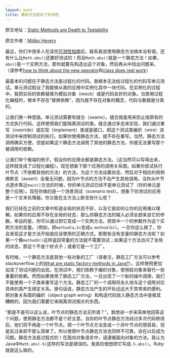 ```yaml
---
layout: post
title: 静态方法扼杀了可测性
---
```


原文地址：[Static Methods are Death to Testability][1]

原文作者：[Miško Hevery][2]

最近，你们中很多人在读完[可测性指南][3]后，联系我说使用静态方法根本没有错。还有什么比`Math.abs()`还要好测试的！而且`Math.abs()`就是一个静态方法！如果，`abs()`是一个实例方法，那你就要先构造出这个对象，然后再从中找出问题来。（请参考[how to think about the new operator][4]和[class does real work][5]）

最基本的问题在于静态方法是过程化的代码。我根本无法给过程化的代码写单元测试。单元测试假设了我能够从我的应用中实例化其中一块代码。在实例化的过程中，我把实际的依赖替换为模拟对象（mock）或是代码友好的对象。当使用过程化编程时，根本不存在“替换依赖”，因为就不存在对象的概念，代码与数据是分离的。

让我们换一种思路。单元测试需要有缝合（seams）。缝合就是用来防止按原有的方式执行代码，这样使得我们能隔离测试的类。缝合通过多态来实现，我们通过重写（override）或实现（implement）类或是接口，把这个测试类编织（wire）进测试中来控制测试的执行。如果你使用静态方法，就不存在重写。当然，静态方法调用确实方便，但是如果这个静态方法调用了其他的静态方法，你就无法重写那个被调用的依赖。

让我们举个极端的例子。假设你的应用全都是静态方法。（这当然可以写得出来，这样就变成了过程化编程）。现在想象下那个应用的调用关系图。如果你尝试执行叶节点（不依赖其他的方法）的方法，为这个方法设置状态、然后对于相应的用例做断言（assert）会毫无问题，因为叶节点的方法不会产生其他调用。当你从叶节点逐步靠近`main()`方法的时候，你的单元测试已经不是单元测试了（你的单元是整个应用）。现在你做的是一个场景测试（scenario test）。想象下你测试的应用是一个文本处理器。你又能在主方法上断言些什么呢？

我们已经在之前的文章中知道全局的状态不好，以及它是如何让你的应用难以理解。如果你的应用不存在全局的状态，那么你静态方法的输入必须全部来自它的参数。幸运的是，你可以通过把它变成一个实例方法，把其中一个的参数作为这个实例方法的变量。（例如，把`method(a,b)`变成`a.method(b)`）。一旦你这么做了，你会发现这才是方法开始就应该使用的正确方式。那那些没有变量的静态方法呢？如果一个像`methodX()`这样返回常量的方法就不需要测试；如果这个方法访问了全局的状态，那这个不是个好点子；或者它是一个工厂。

有时候，一个静态方法是其他一些对象的工厂（译者注，静态工厂方法可以参考stackoverflow上的[What are static factory methods in Java?][6]）。这样使用更加加深了测试问题的出现。在测试中，我们依赖于编织对象，使用假对象来替代一些重要的依赖。然而如果使用了静态工厂方法，一旦出现了一个新的操作调用，我们不能使用一个子类来重写这个方法。静态工厂的一个调用将永久地与这个调用对应具体的类产生绑定关系。换句话说，静态方法产生的坏处远远大于其带来的便利。把对象关系图的编织（object graph wiring）和构造代码放入静态方法中是极其糟糕的，因为我们需要它来隔离测试相关的东西。

“那是不是可以这么说，叶节点的静态方法无所谓？”。我想进一步来简单地回答这个问题，使用静态方法都不是个好主意。当你的叶节点静态方法经过多次代码修改后，他们将不再是一个叶节点。把一个叶节点方法变成一个非叶节点的很容易，但是反过来却不那么简单了。所以使用叶节点静态方法也同样不可靠，会在以后成为问题。静态方法是过程式的！在面向对象语言中，请遵循面向对象的方法。我认为Java中`Math.abs(-5)`这样的写法是错误的。我真的很想把它写成`-5.abs()`。Ruby就是这么做的。

 [1]: http://googletesting.blogspot.com/2008/12/static-methods-are-death-to-testability.html
 [2]: http://misko.hevery.com/about/
 [3]: http://misko.hevery.com/code-reviewers-guide/
 [4]: http://misko.hevery.com/2008/07/08/how-to-think-about-the-new-operator/
 [5]: http://misko.hevery.com/code-reviewers-guide/flaw-constructor-does-real-work/
 [6]: http://stackoverflow.com/questions/929021/what-are-static-factory-methods-in-java
